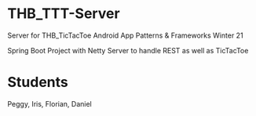 # THB_TTT-Server
Server for THB_TicTacToe Android App
Patterns & Frameworks Winter 21

Spring Boot Project with Netty Server to handle REST as well as TicTacToe

# Students
Peggy, Iris, Florian, Daniel

